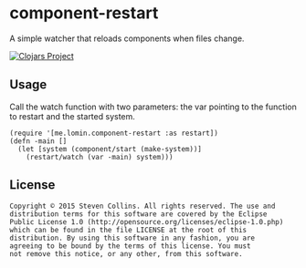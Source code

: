 # component-restart

A simple watcher that reloads components when files change.

[![Clojars Project](http://clojars.org/me.lomin/component-restart/latest-version.svg)](http://clojars.org/me.lomin/component-restart)

## Usage ##

Call the watch function with two parameters: the var pointing to the function to restart and the started system.

```
(require '[me.lomin.component-restart :as restart])
(defn -main []
  (let [system (component/start (make-system))]
    (restart/watch (var -main) system)))
```

## License ##

    Copyright © 2015 Steven Collins. All rights reserved. The use and
    distribution terms for this software are covered by the Eclipse
    Public License 1.0 (http://opensource.org/licenses/eclipse-1.0.php)
    which can be found in the file LICENSE at the root of this
    distribution. By using this software in any fashion, you are
    agreeing to be bound by the terms of this license. You must
    not remove this notice, or any other, from this software.
